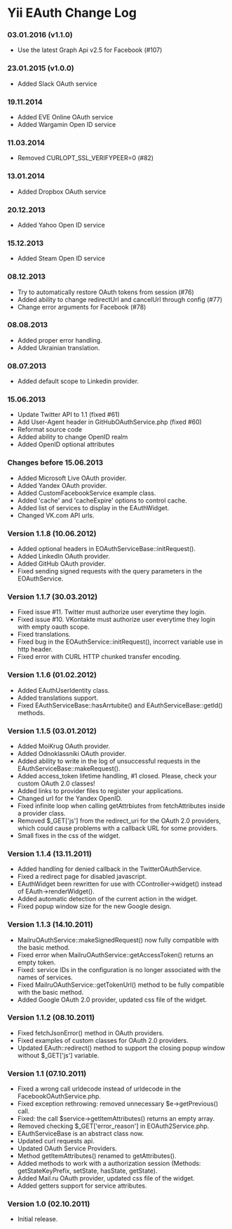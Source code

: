 Yii EAuth Change Log
====================

### 03.01.2016 (v1.1.0)
* Use the latest Graph Api v2.5 for Facebook (#107)

### 23.01.2015 (v1.0.0)
* Added Slack OAuth service

### 19.11.2014
* Added EVE Online OAuth service
* Added Wargamin Open ID service

### 11.03.2014
* Removed CURLOPT_SSL_VERIFYPEER=0 (#82)

### 13.01.2014
* Added Dropbox OAuth service

### 20.12.2013
* Added Yahoo Open ID service

### 15.12.2013
* Added Steam Open ID service

### 08.12.2013
* Try to automatically restore OAuth tokens from session (#76)
* Added ability to change redirectUrl and cancelUrl through config (#77)
* Change error arguments for Facebook (#78)

### 08.08.2013
* Added proper error handling.
* Added Ukrainian translation.

### 08.07.2013
* Added default scope to Linkedin provider.

### 15.06.2013
* Update Twitter API to 1.1 (fixed #61)
* Add User-Agent header in GitHubOAuthService.php (fixed #60)
* Reformat source code
* Added ability to change OpenID realm
* Added OpenID optional attributes

### Changes before 15.06.2013
* Added Microsoft Live OAuth provider.
* Added Yandex OAuth provider.
* Added CustomFacebookService example class.
* Added 'cache' and 'cacheExpire' options to control cache.
* Added list of services to display in the EAuthWidget.
* Changed VK.com API urls.

### Version 1.1.8 (10.06.2012)
* Added optional headers in EOAuthServiceBase::initRequest().
* Added LinkedIn OAuth provider.
* Added GitHub OAuth provider.
* Fixed sending signed requests with the query parameters in the EOAuthService.

### Version 1.1.7 (30.03.2012)
* Fixed issue #11. Twitter must authorize user everytime they login.
* Fixed issue #10. VKontakte must authorize user everytime they login with empty oauth scope.
* Fixed translations.
* Fixed bug in the EOAuthService::initRequest(), incorrect variable use in http header.
* Fixed error with CURL HTTP chunked transfer encoding.

### Version 1.1.6 (01.02.2012)
* Added EAuthUserIdentity class.
* Added translations support.
* Fixed EAuthServiceBase::hasArrtubite() and EAuthServiceBase::getId() methods.

### Version 1.1.5 (03.01.2012)
* Added MoiKrug OAuth provider.
* Added Odnoklassniki OAuth provider.
* Added ability to write in the log of unsuccessful requests in the EAuthServiceBase::makeRequest().
* Added access_token lifetime handling, #1 closed. Please, check your custom OAuth 2.0 classes!
* Added links to provider files to register your applications.
* Changed url for the Yandex OpenID.
* Fixed infinite loop when calling getAttrbiutes from fetchAttributes inside a provider class.
* Removed $_GET['js'] from the redirect_uri for the OAuth 2.0 providers, which could cause problems with a callback URL for some providers.
* Small fixes in the css of the widget.

### Version 1.1.4 (13.11.2011)
* Added handling for denied callback in the TwitterOAuthService.
* Fixed a redirect page for disabled javascript.
* EAuthWidget been rewritten for use with CController->widget() instead of EAuth->renderWidget().
* Added automatic detection of the current action in the widget.
* Fixed popup window size for the new Google design.

### Version 1.1.3 (14.10.2011)
* MailruOAuthService::makeSignedRequest() now fully compatible with the basic method.
* Fixed error when MailruOAuthService::getAccessToken() returns an empty token.
* Fixed: service IDs in the configuration is no longer associated with the names of services.
* Fixed MailruOAuthService::getTokenUrl() method to be fully compatible with the basic method.
* Added Google OAuth 2.0 provider, updated css file of the widget.

### Version 1.1.2 (08.10.2011)
* Fixed fetchJsonError() method in OAuth providers.
* Fixed examples of custom classes for OAuth 2.0 providers.
* Updated EAuth::redirect() method to support the closing popup window without $_GET['js'] variable.

### Version 1.1 (07.10.2011)
* Fixed a wrong call urldecode instead of urldecode in the FacebookOAuthService.php.
* Fixed exception rethrowing: removed unnecessary $e->getPrevious() call.
* Fixed: the call $service->getItemAttributes() returns an empty array.
* Removed checking $_GET['error_reason'] in EOAuth2Service.php.
* EAuthServiceBase is an abstract class now.
* Updated curl requests api.
* Updated OAuth Service Providers.
* Method getItemAttributes() renamed to getAttributes().
* Added methods to work with a authorization session (Methods: getStateKeyPrefix, setState, hasState, getState).
* Added Mail.ru OAuth provider, updated css file of the widget.
* Added getters support for service attributes.

### Version 1.0 (02.10.2011)
* Initial release.

